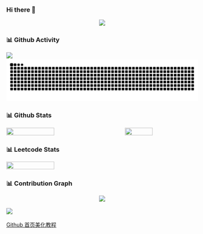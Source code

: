 ### Hi there 👋
<div align="center">  <img src="https://github.githubassets.com/images/mona-loading-dark.gif" /> </div>
<!-- ![](https://github.githubassets.com/images/mona-loading-dark.gif) -->

<!--
**leizhenyu-lzy/leizhenyu-lzy** is a ✨ _special_ ✨ repository because its `README.md` (this file) appears on your GitHub profile.

Here are some ideas to get you started:

- 🔭 I’m currently working on ...
- 🌱 I’m currently learning ...
- 👯 I’m looking to collaborate on ...
- 🤔 I’m looking for help with ...
- 💬 Ask me about ...
- 📫 How to reach me: ...
- 😄 Pronouns: ...
- ⚡ Fun fact: ...
-->

### 📊 Github Activity

<div>
  <picture style="width: 75%;">
    <source media="(prefers-color-scheme: dark)" srcset="https://github-readme-streak-stats.herokuapp.com?user=leizhenyu-lzy&theme=tokyonight&hide_border=true" />
    <img src="https://github-readme-streak-stats.herokuapp.com?user=leizhenyu-lzy&theme=tokyonight_duo&hide_border=true" />
  </picture>
</div>

<picture>
  <source media="(prefers-color-scheme: dark)" srcset="https://raw.githubusercontent.com/leizhenyu-lzy/leizhenyu-lzy/output/github-contribution-grid-snake-dark.svg">
  <source media="(prefers-color-scheme: light)" srcset="https://raw.githubusercontent.com/leizhenyu-lzy/leizhenyu-lzy/output/github-contribution-grid-snake.svg">
  <img alt="github contribution grid snake animation" src="https://raw.githubusercontent.com/leizhenyu-lzy/leizhenyu-lzy/output/github-contribution-grid-snake.svg">
</picture>

### 📊 Github Stats
<div style="display:flex; justify-content: space-between; align-items: center;">
  <img src="https://github-readme-stats.vercel.app/api?username=leizhenyu-lzy&layout=compact&theme=react&hide_border=true&bg_color=1F222E&title_color=F85D7F&icon_color=F8D866&show_icons=true" width="50%" height="50%" />
  <img src="https://github-readme-stats.vercel.app/api/top-langs/?username=leizhenyu-lzy&layout=compact&theme=react&hide_border=true&bg_color=1F222E&title_color=F85D7F&icon_color=F8D866&hide=css" width="38%" height="38%" />
</div>

### 📊 Leetcode Stats
<div style="display:flex; justify-content: space-between; align-items: center;">
  <img src="https://leetcard.jacoblin.cool/18117265656y?theme=nord&ext=heatmap" width="50%" height="50%" />
</div>



### 📊 Contribution Graph
<div align="center"> <img src="https://github-readme-activity-graph.vercel.app/graph?username=leizhenyu-lzy&theme=github" /> </div>
<!-- [![leizhenyu-lzy's github activity graph](https://github-readme-activity-graph.vercel.app/graph?username=leizhenyu-lzy)](https://github.com/leizhenyu-lzy/github-readme-activity-graph) -->




![](https://ts1.cn.mm.bing.net/th/id/R-C.a8ae57f31d3a00d157f07b31dc5c2f02?rik=7H2HTw7CVEjcmA&riu=http%3a%2f%2fp0.ifengimg.com%2fpmop%2f2017%2f0521%2f0B329068681D81E9D50E0F07085EEEA0D340AA4E_size243_w200_h200.gif&ehk=3SwNTP6hQOylyIdoHFOjB47OQ9OFuTY306e7UvtnaU4%3d&risl=&pid=ImgRaw&r=0)

[Github 首页美化教程](https://zhuanlan.zhihu.com/p/454597068)
